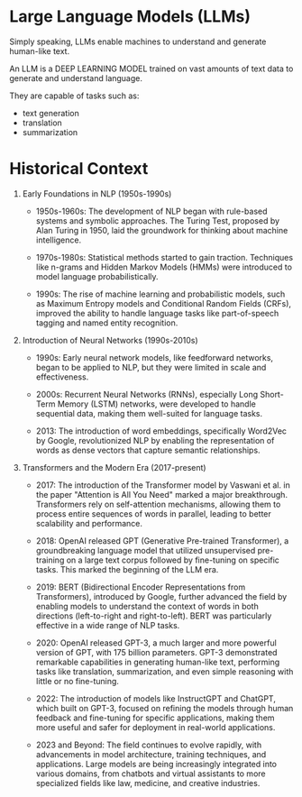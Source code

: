 # Large Language Models (LLMs)

Simply speaking, LLMs enable machines to understand and generate human-like text.

An LLM is a DEEP LEARNING MODEL trained on vast amounts of text data to generate and understand language.

They are capable of tasks such as:

- text generation
- translation
- summarization

# Historical Context

1.  Early Foundations in NLP (1950s-1990s)

    - 1950s-1960s: The development of NLP began with rule-based systems and symbolic approaches. The Turing Test, proposed by Alan Turing in 1950, laid the groundwork for thinking about machine intelligence.

    - 1970s-1980s: Statistical methods started to gain traction. Techniques like n-grams and Hidden Markov Models (HMMs) were introduced to model language probabilistically.

    - 1990s: The rise of machine learning and probabilistic models, such as Maximum Entropy models and Conditional Random Fields (CRFs), improved the ability to handle language tasks like part-of-speech tagging and named entity recognition.

2.  Introduction of Neural Networks (1990s-2010s)

    - 1990s: Early neural network models, like feedforward networks, began to be applied to NLP, but they were limited in scale and effectiveness.

    - 2000s: Recurrent Neural Networks (RNNs), especially Long Short-Term Memory (LSTM) networks, were developed to handle sequential data, making them well-suited for language tasks.

    - 2013: The introduction of word embeddings, specifically Word2Vec by Google, revolutionized NLP by enabling the representation of words as dense vectors that capture semantic relationships.

3.  Transformers and the Modern Era (2017-present)

    - 2017: The introduction of the Transformer model by Vaswani et al. in the paper "Attention is All You Need" marked a major breakthrough. Transformers rely on self-attention mechanisms, allowing them to process entire sequences of words in parallel, leading to better scalability and performance.

    - 2018: OpenAI released GPT (Generative Pre-trained Transformer), a groundbreaking language model that utilized unsupervised pre-training on a large text corpus followed by fine-tuning on specific tasks. This marked the beginning of the LLM era.

    - 2019: BERT (Bidirectional Encoder Representations from Transformers), introduced by Google, further advanced the field by enabling models to understand the context of words in both directions (left-to-right and right-to-left). BERT was particularly effective in a wide range of NLP tasks.

    - 2020: OpenAI released GPT-3, a much larger and more powerful version of GPT, with 175 billion parameters. GPT-3 demonstrated remarkable capabilities in generating human-like text, performing tasks like translation, summarization, and even simple reasoning with little or no fine-tuning.

    - 2022: The introduction of models like InstructGPT and ChatGPT, which built on GPT-3, focused on refining the models through human feedback and fine-tuning for specific applications, making them more useful and safer for deployment in real-world applications.

    - 2023 and Beyond: The field continues to evolve rapidly, with advancements in model architecture, training techniques, and applications. Large models are being increasingly integrated into various domains, from chatbots and virtual assistants to more specialized fields like law, medicine, and creative industries.
